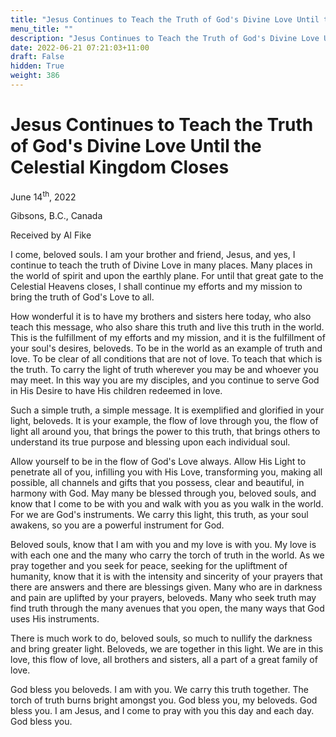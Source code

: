 ```yaml
---
title: "Jesus Continues to Teach the Truth of God's Divine Love Until the Celestial Kingdom Closes"
menu_title: ""
description: "Jesus Continues to Teach the Truth of God's Divine Love Until the Celestial Kingdom Closes"
date: 2022-06-21 07:21:03+11:00
draft: False
hidden: True
weight: 386
---
```

# Jesus Continues to Teach the Truth of God's Divine Love Until the Celestial Kingdom Closes

June 14<sup>th</sup>, 2022

Gibsons, B.C., Canada

Received by Al Fike   



I come, beloved souls. I am your brother and friend, Jesus, and yes, I continue to teach the truth of Divine Love in many places. Many places in the world of spirit and upon the earthly plane. For until that great gate to the Celestial Heavens closes, I shall continue my efforts and my mission to bring the truth of God's Love to all. 

How wonderful it is to have my brothers and sisters here today, who also teach this message, who also share this truth and live this truth in the world. This is the fulfillment of my efforts and my mission, and it is the fulfillment of your soul's desires, beloveds.  To be in the world as an example of truth and love. To be clear of all conditions that are not of love. To teach that which is the truth. To carry the light of truth wherever you may be and whoever you may meet.  In this way you are my disciples, and you continue to serve God in His Desire to have His children redeemed in love. 

Such a simple truth, a simple message. It is exemplified and glorified in your light, beloveds. It is your example, the flow of love through you, the flow of light all around you, that brings the power to this truth, that brings others to understand its true purpose and blessing upon each individual soul.

Allow yourself to be in the flow of God's Love always. Allow His Light to penetrate all of you, infilling you with His Love, transforming you, making all possible, all channels and gifts that you possess, clear and beautiful, in harmony with God. May many be blessed through you, beloved souls, and know that I come to be with you and walk with you as you walk in the world. For we are God's instruments. We carry this light, this truth, as your soul awakens, so you are a powerful instrument for God.

Beloved souls, know that I am with you and my love is with you. My love is with each one and the many who carry the torch of truth in the world. As we pray together and you seek for peace, seeking for the upliftment of humanity, know that it is with the intensity and sincerity of your prayers that there are answers and there are blessings given. Many who are in darkness and pain are uplifted by your prayers, beloveds. Many who seek truth may find truth through the many avenues that you open, the many ways that God uses His instruments.

There is much work to do, beloved souls, so much to nullify the darkness and bring greater light. Beloveds, we are together in this light. We are in this love, this flow of love, all brothers and sisters, all a part of a great family of love. 

God bless you beloveds. I am with you. We carry this truth together. The torch of truth burns bright amongst you. God bless you, my beloveds. God bless you. I am Jesus, and I come to pray with you this day and each day. God bless you.  